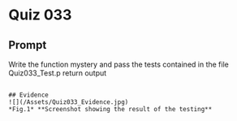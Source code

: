 # Quiz 033

## Prompt
Write the function mystery and pass the tests contained in the file Quiz033_Test.p
    return output
```

## Evidence
![](/Assets/Quiz033_Evidence.jpg)
*Fig.1* **Screenshot showing the result of the testing**